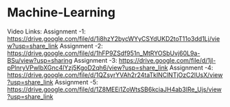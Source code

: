 # Machine-Learning

Video Links: 
Assignment -1: https://drive.google.com/file/d/1i8hzY2bycWYyCSYdUKD2toT11o3dd1Lj/view?usp=share_link
Assignment -2: https://drive.google.com/file/d/1hFP9ZSdf951n_MtRYOSbUvj60L9a-BSu/view?usp=sharing
Assignment -3: https://drive.google.com/file/d/1jl-pPlnryVPwIbXGnc4lYzj5KgoD2qh6/view?usp=share_link
Assignment -4: https://drive.google.com/file/d/1QZsyrYVAh2r24taTklNClNTjOzC2lUsX/view?usp=share_link
Assignment -5: https://drive.google.com/file/d/1Z8MEEi1ZoWtsSB6kciaJH4ab3lRe_Ujs/view?usp=share_link
